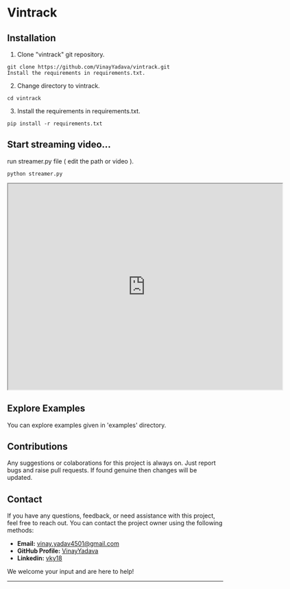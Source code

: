 # Vintrack #

## Installation ##

1)  Clone "vintrack" git repository.

```
git clone https://github.com/VinayYadava/vintrack.git
Install the requirements in requirements.txt.
```
2) Change directory to vintrack.
```
cd vintrack
```

3) Install the requirements in requirements.txt.
```
pip install -r requirements.txt
```

## Start streaming video... ##

run streamer.py file ( edit the path or video ).
```
python streamer.py
```
<iframe src=https://drive.google.com/file/d/1DPbn5d__i8ZoAXhJwTNf4zZZ3Lmd01yh/preview width="640" height="480"></iframe>


## Explore Examples ##
You can explore examples given in 'examples' directory.


## Contributions ##

Any suggestions or colaborations  for this project is always on. Just report bugs and raise pull requests. If found genuine then changes will be updated.

## Contact ##

If you have any questions, feedback, or need assistance with this project, feel free to reach out. You can contact the project owner using the following methods:

- **Email:** [vinay.yadav4501@gmail.com](mailto:vinay.yadav4501@gmail.com)
- **GitHub Profile:** [VinayYadava](https://github.com/VinayYadava)
- **Linkedin:** [vky18](https://linkedin.com/in/vky18)

We welcome your input and are here to help!

---